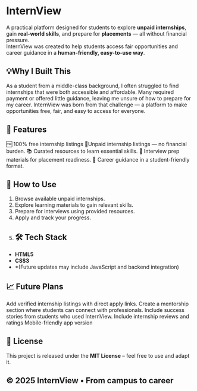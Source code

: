 # InternView
A practical platform designed for students to explore **unpaid internships**, gain **real-world skills**, and prepare for **placements** — all without financial pressure.  
InternView was created to help students access fair opportunities and career guidance in a **human-friendly, easy-to-use way**.
## 💡Why I Built This
As a student from a middle-class background, I often struggled to find internships that were both accessible and affordable.
Many required payment or offered little guidance, leaving me unsure of how to prepare for my career.
InternView was born from that challenge — a platform to make opportunities free, fair, and easy to access for everyone.
## 🚀 Features
🆓 100% free internship listings
📌Unpaid internship listings — no financial burden.
📚 Curated resources to learn essential skills.
🎯 Interview prep materials for placement readiness.
🧭 Career guidance in a student-friendly format.
## 📖 How to Use
1. Browse available unpaid internships.
2. Explore learning materials to gain relevant skills.
3. Prepare for interviews using provided resources.
4. Apply and track your progress.
5. ## 🛠 Tech Stack
- **HTML5**
- **CSS3**
- *(Future updates may include JavaScript and backend integration)
## 📈 Future Plans
Add verified internship listings with direct apply links.
Create a mentorship section where students can connect with professionals.
Include success stories from students who used InternView.
Include internship reviews and ratings
Mobile-friendly app version
## 📜 License
This project is released under the **MIT License** – feel free to use and adapt it.
## © 2025 InternView • From campus to career

